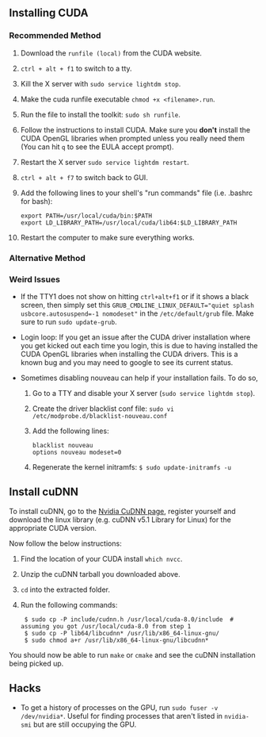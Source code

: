 ## Installing CUDA

### Recommended Method

1. Download the `runfile (local)` from the CUDA website.
2. `ctrl + alt + f1` to switch to a tty.
3. Kill the X server with `sudo service lightdm stop`.
4. Make the cuda runfile executable `chmod +x <filename>.run`.
5. Run the file to install the toolkit: `sudo sh runfile`.
5. Follow the instructions to install CUDA. Make sure you **don't** install the CUDA OpenGL libraries when prompted unless you really need them (You can hit `q` to see the EULA accept prompt).
6. Restart the X server `sudo service lightdm restart`.
7. `ctrl + alt + f7` to switch back to GUI.
8. Add the following lines to your shell's "run commands" file (i.e. .bashrc for bash):

    ```
    export PATH=/usr/local/cuda/bin:$PATH
    export LD_LIBRARY_PATH=/usr/local/cuda/lib64:$LD_LIBRARY_PATH
    ```

8. Restart the computer to make sure everything works.

### Alternative Method


### Weird Issues

- If the TTY1 does not show on hitting `ctrl+alt+f1` or if it shows a black screen, then simply set this `GRUB_CMDLINE_LINUX_DEFAULT="quiet splash usbcore.autosuspend=-1 nomodeset"` in the `/etc/default/grub` file. Make sure to run `sudo update-grub`.

- Login loop: If you get an issue after the CUDA driver installation where you get kicked out each time you login, this is due to having installed the CUDA OpenGL libraries when installing the CUDA drivers. This is a known bug and you may need to google to see its current status.

- Sometimes disabling nouveau can help if your installation fails. To do so, 
    1. Go to a TTY and disable your X server (`sudo service lightdm stop`).
    2. Create the driver blacklist conf file: `sudo vi /etc/modprobe.d/blacklist-nouveau.conf`
    3. Add the following lines:

        ```
        blacklist nouveau
        options nouveau modeset=0
        ```
    4. Regenerate the kernel initramfs:
        `$ sudo update-initramfs -u`



## Install cuDNN

To install cuDNN, go to the [Nvidia CuDNN page](https://developer.nvidia.com/cudnn), register yourself and download the linux library (e.g. cuDNN v5.1 Library for Linux) for the appropriate CUDA version.

Now follow the below instructions:

1. Find the location of your CUDA install `which nvcc`.
2. Unzip the cuDNN tarball you downloaded above.
3. `cd` into the extracted folder.
4. Run the following commands:

        $ sudo cp -P include/cudnn.h /usr/local/cuda-8.0/include  # assuming you got /usr/local/cuda-8.0 from step 1
        $ sudo cp -P lib64/libcudnn* /usr/lib/x86_64-linux-gnu/
        $ sudo chmod a+r /usr/lib/x86_64-linux-gnu/libcudnn*

You should now be able to run `make` or `cmake` and see the cuDNN installation being picked up.


## Hacks

- To get a history of processes on the GPU, run `sudo fuser -v /dev/nvidia*`. Useful for finding processes that aren't listed in `nvidia-smi` but are still occupying the GPU.